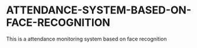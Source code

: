 # ATTENDANCE-SYSTEM-BASED-ON-FACE-RECOGNITION
This is a attendance monitoring system based on face recognition 
